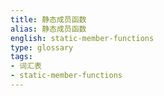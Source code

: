 ```yaml
---
title: 静态成员函数
alias: 静态成员函数
english: static-member-functions
type: glossary
tags:
- 词汇表
- static-member-functions
---
```

